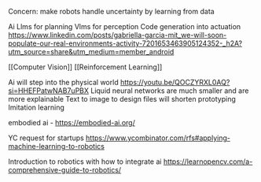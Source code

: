 
Concern: make robots handle uncertainty by learning from data

Ai
Llms for planning
Vlms for perception
Code generation into actuation
https://www.linkedin.com/posts/gabriella-garcia-mit_we-will-soon-populate-our-real-environments-activity-7201653463905124352-_h2A?utm_source=share&utm_medium=member_android

[[Computer Vision]]
[[Reinforcement Learning]]

Ai will step into the physical world
https://youtu.be/QOCZYRXL0AQ?si=HHEFPatwNAB7uPBX
Liquid neural networks are much smaller and are more explainable
Text to image to design files will shorten prototyping
Imitation learning

embodied ai - https://embodied-ai.org/

YC request for startups
https://www.ycombinator.com/rfs#applying-machine-learning-to-robotics

Introduction to robotics with how to integrate ai
https://learnopencv.com/a-comprehensive-guide-to-robotics/

